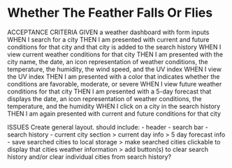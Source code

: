 # Whether The Feather Falls Or Flies

ACCEPTANCE CRITERIA
    GIVEN a weather dashboard with form inputs                          
    WHEN I search for a city
    THEN I am presented with current and future conditions for that city and that city is added to the search history
    WHEN I view current weather conditions for that city
    THEN I am presented with the city name, the date, an icon representation of weather conditions, the temperature, the humidity, the wind speed, and the UV index
    WHEN I view the UV index
    THEN I am presented with a color that indicates whether the conditions are favorable, moderate, or severe
    WHEN I view future weather conditions for that city
    THEN I am presented with a 5-day forecast that displays the date, an icon representation of weather conditions, the temperature, and the humidity
    WHEN I click on a city in the search history
    THEN I am again presented with current and future conditions for that city

ISSUES
    Create general layout. should include:
    - header
    - search bar
    - search history
    - current city section
        > current day info
        > 5 day forecast info
    - save searched cities to local storage 
        > make searched cities clickable to display that cities weather information
        > add button(s) to clear search history and/or clear individual cities from search history?
    